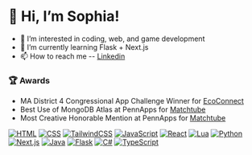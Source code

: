 # 👋 Hi, I’m Sophia!
- 👀 I’m interested in coding, web, and game development
- 🌱 I’m currently learning Flask + Next.js
- 📫 How to reach me 
-- [Linkedin](https://www.linkedin.com/in/sophia-evans-094656270/)

### :trophy: Awards 
- MA District 4 Congressional App Challenge Winner for [EcoConnect](https://github.com/evanss2025/EcoConnect)
- Best Use of MongoDB Atlas at PennApps for [Matchtube](https://github.com/EerierGosling/MatchTube)
- Most Creative Honorable Mention at PennApps for [Matchtube](https://github.com/EerierGosling/MatchTube)

[![HTML](https://img.shields.io/badge/HTML-%23E34F26.svg?logo=html5&logoColor=white)](#)
[![CSS](https://img.shields.io/badge/CSS-1572B6?logo=css3&logoColor=fff)](#)
[![TailwindCSS](https://img.shields.io/badge/Tailwind%20CSS-%2338B2AC.svg?logo=tailwind-css&logoColor=white)](#)
[![JavaScript](https://img.shields.io/badge/JavaScript-F7DF1E?logo=javascript&logoColor=000)](#)
[![React](https://img.shields.io/badge/React-%2320232a.svg?logo=react&logoColor=%2361DAFB)](#)
[![Lua](https://img.shields.io/badge/Lua-%232C2D72.svg?logo=lua&logoColor=white)](#)
[![Python](https://img.shields.io/badge/Python-3776AB?logo=python&logoColor=fff)](#)
[![Next.js](https://img.shields.io/badge/Next.js-black?logo=next.js&logoColor=white)](#)
[![Java](https://img.shields.io/badge/Java-%23ED8B00.svg?logo=openjdk&logoColor=white)](#)
[![Flask](https://img.shields.io/badge/Flask-000?logo=flask&logoColor=fff)](#)
[![C#](https://custom-icon-badges.demolab.com/badge/C%23-%23239120.svg?logo=cshrp&logoColor=white)](#)
[![TypeScript](https://img.shields.io/badge/TypeScript-3178C6?logo=typescript&logoColor=fff)](#)





